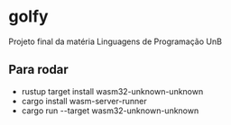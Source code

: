 # golfy
Projeto final da matéria Linguagens de Programação UnB

## Para rodar

- rustup target install wasm32-unknown-unknown
- cargo install wasm-server-runner
- cargo run --target wasm32-unknown-unknown

